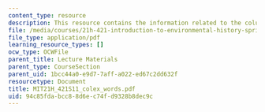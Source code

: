 ```yaml
---
content_type: resource
description: This resource contains the information related to the columbian exchange.
file: /media/courses/21h-421-introduction-to-environmental-history-spring-2011/94c85fdabcc88d6ec74fd9328b8dec9c_MIT21H_421S11_colex_words.pdf
file_type: application/pdf
learning_resource_types: []
ocw_type: OCWFile
parent_title: Lecture Materials
parent_type: CourseSection
parent_uid: 1bcc44a0-e9d7-7aff-a022-ed67c2dd632f
resourcetype: Document
title: MIT21H_421S11_colex_words.pdf
uid: 94c85fda-bcc8-8d6e-c74f-d9328b8dec9c
---
```


